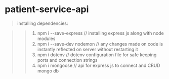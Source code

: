 # patient-service-api

> installing dependencies:

>> 1. npm i --save-express // installing express js along with node modules 
>> 2. npm i --save-dev nodemon // any changes made on code is instantly reflected on server without restarting it
>> 3. npm i dotenv // dotenv configuration file for safe keeping ports and connection strings
>> 4. npm i mongoose // api for express js to connect and CRUD mongo db
